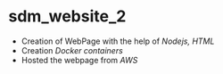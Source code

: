 # sdm_website_2

* Creation of WebPage with the help of _Nodejs, HTML_
* Creation _Docker containers_
* Hosted the webpage from _AWS_
